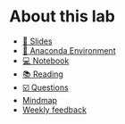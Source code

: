 # About this lab

- [📑 Slides](https://github.com/kirenz/lab-template/slides/slides.html)
- [💾 Anaconda Environment](https://github.com/kirenz/environments)
- [💻 Notebook](https://github.com/kirenz/lab-template/tutorial/notebook.ipynb)
- [📚 Reading]()
- [☑️ Questions]()
- [Mindmap]()
- [Weekly feedback]()